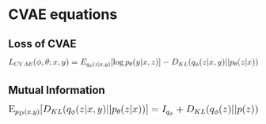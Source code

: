 # CVAE equations


## Loss of CVAE

<img src="docs/e2.svg" width=800px>


## Mutual Information
<img src="docs/e1.svg" width=800px>

